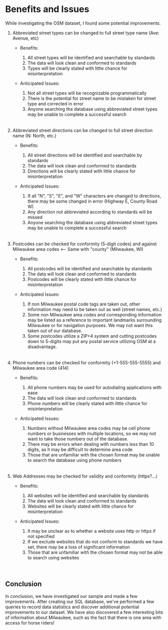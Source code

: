 # Benefits and Issues

While investigating the OSM dataset, I found some potential improvements.

1.  Abbreviated street types can be changed to full street type name (Ave: Avenue, etc)
    -  Benefits:
        1.  All street types will be identified and searchable by standards
        2.  The data will look clean and conformed to standards
        3.  Types will be clearly stated with little chance for misinterpretation
      
    -  Anticipated Issues:
        1.  Not all street types will be recognizable programmatically
        2.  There is the potential for street name to be mistaken for street type and corrected in error
        3.  Anyone searching the database using abbreviated street types may be unable to complete a successful search
       <br> 
       <br>
2.  Abbreviated street directions can be changed to full street direction name (N: North, etc.)
    -  Benefits:
        1.  All street directions will be identified and searchable by standards
        2.  The data will look clean and conformed to standards
        3.  Directions will be clearly stated with little chance for misinterpretation
      
    -  Anticipated Issues:
        1.  If all "N", "S", "E", and "W" characters are changed to directions, there may be some changed in error (Highway E, County Road W)
        2.  Any direction not abbreviated according to standards will be missed
        3.  Anyone searching the database using abbreviated street types may be unable to complete a successful search
        <br>
        <br>
3.  Postcodes can be checked for conformity (5-digit codes) and against Milwaukee area codes <-- Same with "county" (Milwaukee, WI)
    -  Benefits:
        1.  All postcodes will be identified and searchable by standards
        2.  The data will look clean and conformed to standards
        3.  Postcodes will be clearly stated with little chance for misinterpretation
    
    -  Anticipated Issues:
        1.  If non Milwaukee postal code tags are taken out, other information may need to be taken out as well (street names, etc.)
        2.  Some non Milwaukee area codes and corresponding information may be listed as a reference to important landmarks surrounding Milwaukee or for navigation purposes.  We may not want this taken out of our database. 
        3.  Some postcodes utilize a ZIP+4 system and cutting postcodes down to 5-digits may put any postal service utilizing OSM at a disadvantage.  
        <br>
        <br>
4.  Phone numbers can be checked for conformity (+1-555-555-5555) and Milwaukee area code (414)
    -  Benefits:
        1.  All phone numbers may be used for autodialing applications with ease
        2.  The data will look clean and conformed to standards
        3.  Phone numbers will be clearly stated with little chance for misinterpretation
        
    -  Anticipated Issues:
        1.  Numbers without Milwaukee area codes may be cell phone numbers or businesses with multiple locations, so we may not want to take those numbers out of the database.
        2.  There may be errors when dealing with numbers less than 10 digits, as it may be difficult to determine area code
        3.  Those that are unfamiliar with the chosen format may be unable to search the database using phone numbers
        <br>
        <br>
5.  Web Addresses may be checked for validity and conformity (https?.\..)
    -  Benefits:
        1.  All websites will be identified and searchable by standards
        2.  The data will look clean and conformed to standards
        3.  Websites will be clearly stated with little chance for misinterpretation
        
    -  Anticipated Issues:
        1.  It may be unclear as to whether a website uses http or https if not specified
        2.  If we exclude websites that do not conform to standards we have set, there may be a loss of significant information
        3.  Those that are unfamiliar with the chosen format may not be able to search using websites
        <br>
        <br>

## Conclusion

In conclusion, we have investigated our sample and made a few improvements.  After creating our SQL database, we've performed a few queries to record data statistics and discover additional potential improvements to our dataset.  We have also discovered a few interesting bits of information about Milwaukee, such as the fact that there is one area with access for horse riders!  
      